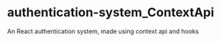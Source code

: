 # authentication-system_ContextApi
An React authentication system, made using context api and hooks 
